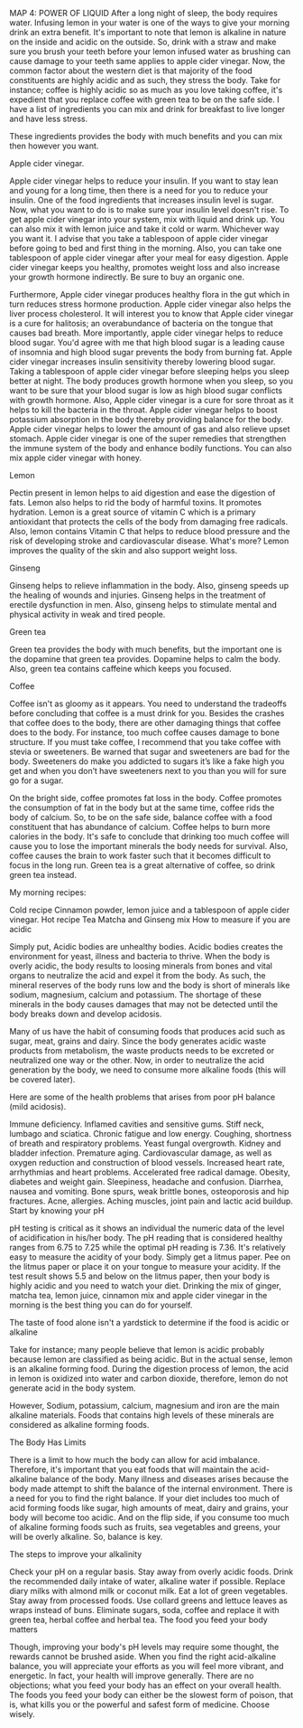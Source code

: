 MAP 4: POWER OF LIQUID
After a long night of sleep, the body requires water. Infusing lemon in your water is one of the ways to give your morning drink an extra benefit. It's important to note that lemon is alkaline in nature on the inside and acidic on the outside. So, drink with a straw and make sure you brush your teeth before your lemon infused water as brushing can cause damage to your teeth same applies to apple cider vinegar. Now, the common factor about the western diet is that majority of the food constituents are highly acidic and as such, they stress the body. Take for instance; coffee is highly acidic so as much as you love taking coffee, it's expedient that you replace coffee with green tea to be on the safe side. I have a list of ingredients you can mix and drink for breakfast to live longer and have less stress.

These ingredients provides the body with much benefits and you can mix then however you want.

Apple cider vinegar.

Apple cider vinegar helps to reduce your insulin. If you want to stay lean and young for a long time, then there is a need for you to reduce your insulin. One of the food ingredients that increases insulin level is sugar. Now, what you want to do is to make sure your insulin level doesn't rise. To get apple cider vinegar into your system, mix with liquid and drink up. You can also mix it with lemon juice and take it cold or warm. Whichever way you want it. I advise that you take a tablespoon of apple cider vinegar before going to bed and first thing in the morning. Also, you can take one tablespoon of apple cider vinegar after your meal for easy digestion. Apple cider vinegar keeps you healthy, promotes weight loss and also increase your growth hormone indirectly. Be sure to buy an organic one.

Furthermore, Apple cider vinegar produces healthy flora in the gut which in turn reduces stress hormone production. Apple cider vinegar also helps the liver process cholesterol. It will interest you to know that Apple cider vinegar is a cure for halitosis; an overabundance of bacteria on the tongue that causes bad breath. More importantly, apple cider vinegar helps to reduce blood sugar. You'd agree with me that high blood sugar is a leading cause of insomnia and high blood sugar prevents the body from burning fat. Apple cider vinegar increases insulin sensitivity thereby lowering blood sugar. Taking a tablespoon of apple cider vinegar before sleeping helps you sleep better at night. The body produces growth hormone when you sleep, so you want to be sure that your blood sugar is low as high blood sugar conflicts with growth hormone. Also, Apple cider vinegar is a cure for sore throat as it helps to kill the bacteria in the throat. Apple cider vinegar helps to boost potassium absorption in the body thereby providing balance for the body. Apple cider vinegar helps to lower the amount of gas and also relieve upset stomach. Apple cider vinegar is one of the super remedies that strengthen the immune system of the body and enhance bodily functions. You can also mix apple cider vinegar with honey.

Lemon

Pectin present in lemon helps to aid digestion and ease the digestion of fats. Lemon also helps to rid the body of harmful toxins. It promotes hydration. Lemon is a great source of vitamin C which is a primary antioxidant that protects the cells of the body from damaging free radicals. Also, lemon contains Vitamin C that helps to reduce blood pressure and the risk of developing stroke and cardiovascular disease. What's more? Lemon improves the quality of the skin and also support weight loss.

Ginseng

Ginseng helps to relieve inflammation in the body. Also, ginseng speeds up the healing of wounds and injuries. Ginseng helps in the treatment of erectile dysfunction in men. Also, ginseng helps to stimulate mental and physical activity in weak and tired people.


Green tea

Green tea provides the body with much benefits, but the important one is the dopamine that green tea provides. Dopamine helps to calm the body. Also, green tea contains caffeine which keeps you focused.

Coffee

Coffee isn't as gloomy as it appears. You need to understand the tradeoffs before concluding that coffee is a must drink for you. Besides the crashes that coffee does to the body, there are other damaging things that coffee does to the body. For instance, too much coffee causes damage to bone structure. If you must take coffee, I recommend that you take coffee with stevia or sweeteners. Be warned that sugar and sweeteners are bad for the body. Sweeteners do make you addicted to sugars it’s like a fake high you get and when you don’t have sweeteners next to you than you will for sure go for a sugar.

On the bright side, coffee promotes fat loss in the body. Coffee promotes the consumption of fat in the body but at the same time, coffee rids the body of calcium. So, to be on the safe side, balance coffee with a food constituent that has abundance of calcium. Coffee helps to burn more calories in the body. It's safe to conclude that drinking too much coffee will cause you to lose the important minerals the body needs for survival. Also, coffee causes the brain to work faster such that it becomes difficult to focus in the long run. Green tea is a great alternative of coffee, so drink green tea instead.

My morning recipes:

Cold recipe
Cinnamon powder, lemon juice and a tablespoon of apple cider vinegar.
Hot recipe
Tea Matcha and Ginseng mix
How to measure if you are acidic

Simply put, Acidic bodies are unhealthy bodies. Acidic bodies creates the environment for yeast, illness and bacteria to thrive. When the body is overly acidic, the body results to loosing minerals from bones and vital organs to neutralize the acid and expel it from the body. As such, the mineral reserves of the body runs low and the body is short of minerals like sodium, magnesium, calcium and potassium. The shortage of these minerals in the body causes damages that may not be detected until the body breaks down and develop acidosis.

Many of us have the habit of consuming foods that produces acid such as sugar, meat, grains and dairy. Since the body generates acidic waste products from metabolism, the waste products needs to be excreted or neutralized one way or the other. Now, in order to neutralize the acid generation by the body, we need to consume more alkaline foods (this will be covered later).

Here are some of the health problems that arises from poor pH balance (mild acidosis).

Immune deficiency.
Inflamed cavities and sensitive gums.
Stiff neck, lumbago and sciatica.
Chronic fatigue and low energy.
Coughing, shortness of breath and respiratory problems.
 Yeast fungal overgrowth.
Kidney and bladder infection.
Premature aging.
Cardiovascular damage, as well as oxygen reduction and construction of blood vessels.
Increased heart rate, arrhythmias and heart problems.
Accelerated free radical damage.
Obesity, diabetes and weight gain.
Sleepiness, headache and confusion.
Diarrhea, nausea and vomiting.
Bone spurs, weak brittle bones, osteoporosis and hip fractures.
Acne, allergies.
Aching muscles, joint pain and lactic acid buildup.
Start by knowing your pH

pH testing is critical as it shows an individual the numeric data of the level of acidification in his/her body. The pH reading that is considered healthy ranges from 6.75 to 7.25 while the optimal pH reading is 7.36. It's relatively easy to measure the acidity of your body. Simply get a litmus paper. Pee on the litmus paper or place it on your tongue to measure your acidity. If the test result shows 5.5 and below on the litmus paper, then your body is highly acidic and you need to watch your diet. Drinking the mix of ginger, matcha tea, lemon juice, cinnamon mix and apple cider vinegar in the morning is the best thing you can do for yourself.

The taste of food alone isn't a yardstick to determine if the food is acidic or alkaline

Take for instance; many people believe that lemon is acidic probably because lemon are classified as being acidic. But in the actual sense, lemon is an alkaline forming food. During the digestion process of lemon, the acid in lemon is oxidized into water and carbon dioxide, therefore, lemon do not generate acid in the body system.

However, Sodium, potassium, calcium, magnesium and iron are the main alkaline materials. Foods that contains high levels of these minerals are considered as alkaline forming foods.

The Body Has Limits

There is a limit to how much the body can allow for acid imbalance. Therefore, it's important that you eat foods that will maintain the acid-alkaline balance of the body. Many illness and diseases arises because the body made attempt to shift the balance of the internal environment. There is a need for you to find the right balance. If your diet includes too much of acid forming foods like sugar, high amounts of meat, dairy and grains, your body will become too acidic. And on the flip side, if you consume too much of alkaline forming foods such as fruits, sea vegetables and greens, your will be overly alkaline. So, balance is key.

The steps to improve your alkalinity

Check your pH on a regular basis.
Stay away from overly acidic foods.
Drink the recommended daily intake of water, alkaline water if possible.
Replace diary milks with almond milk or coconut milk.
Eat a lot of green vegetables.
Stay away from processed foods.
Use collard greens and lettuce leaves as wraps instead of buns.
Eliminate sugars, soda, coffee and replace it with green tea, herbal coffee and herbal tea.
The food you feed your body matters

Though, improving your body's pH levels may require some thought, the rewards cannot be brushed aside. When you find the right acid-alkaline balance, you will appreciate your efforts as you will feel more vibrant, and energetic. In fact, your health will improve generally. There are no objections; what you feed your body has an effect on your overall health. The foods you feed your body can either be the slowest form of poison, that is, what kills you or the powerful and safest form of medicine. Choose wisely.